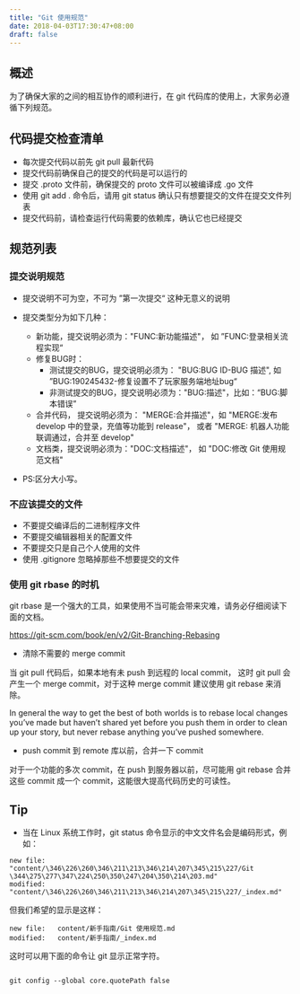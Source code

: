 ```yaml
---
title: "Git 使用规范"
date: 2018-04-03T17:30:47+08:00
draft: false
---
```



## 概述

为了确保大家的之间的相互协作的顺利进行，在 git 代码库的使用上，大家务必遵循下列规范。

## 代码提交检查清单

* 每次提交代码以前先 git pull 最新代码
* 提交代码前确保自己的提交的代码是可以运行的
* 提交 .proto 文件前，确保提交的 proto 文件可以被编译成 .go 文件
* 使用 git add . 命令后，请用 git status 确认只有想要提交的文件在提交文件列表
* 提交代码前，请检查运行代码需要的依赖库，确认它也已经提交


## 规范列表

### 提交说明规范

* 提交说明不可为空，不可为 ”第一次提交“ 这种无意义的说明
* 提交类型分为如下几种：
    * 新功能，提交说明必须为："FUNC:新功能描述"， 如 ”FUNC:登录相关流程实现“
    * 修复BUG时：
        * 测试提交的BUG，提交说明必须为： "BUG:BUG ID-BUG 描述", 如 ”BUG:190245432-修复设置不了玩家服务端地址bug“
        * 非测试提交的BUG，提交说明必须为："BUG:描述"，比如：“BUG:脚本错误”
    * 合并代码， 提交说明必须为： "MERGE:合并描述"，如 "MERGE:发布 develop 中的登录，充值等功能到 release"， 或者 "MERGE: 机器人功能联调通过，合并至 develop"
    * 文档类，提交说明必须为："DOC:文档描述"， 如 "DOC:修改 Git 使用规范文档"
 
 * PS:区分大小写。

### 不应该提交的文件

* 不要提交编译后的二进制程序文件
* 不要提交编辑器相关的配置文件
* 不要提交只是自己个人使用的文件
* 使用 .gitignore 忽略掉那些不想要提交的文件

### 使用 git rbase 的时机

git rbase 是一个强大的工具，如果使用不当可能会带来灾难，请务必仔细阅读下面的文档。

https://git-scm.com/book/en/v2/Git-Branching-Rebasing

* 清除不需要的 merge commit

当 git pull 代码后，如果本地有未 push 到远程的 local commit， 这时 git pull 会产生一个 merge commit，对于这种 merge commit 建议使用 git rebase 来消除。

In general the way to get the best of both worlds is to rebase local changes you’ve made but haven’t shared yet before you push them in order to clean up your story, but never rebase anything you’ve pushed somewhere.


* push commit 到 remote 库以前，合并一下 commit

对于一个功能的多次 commit，在 push 到服务器以前，尽可能用 git rebase 合并这些 commit 成一个 commit，这能很大提高代码历史的可读性。



## Tip

* 当在 Linux 系统工作时，git status 命令显示的中文文件名会是编码形式，例如：

```
new file:   "content/\346\226\260\346\211\213\346\214\207\345\215\227/Git \344\275\277\347\224\250\350\247\204\350\214\203.md"
modified:   "content/\346\226\260\346\211\213\346\214\207\345\215\227/_index.md"
```
但我们希望的显示是这样：

```
new file:   content/新手指南/Git 使用规范.md
modified:   content/新手指南/_index.md
```

这时可以用下面的命令让 git 显示正常字符。

```shell

git config --global core.quotePath false

```


